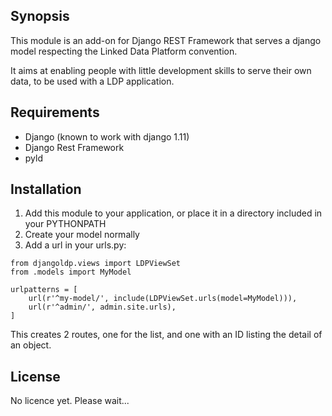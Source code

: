 ## Synopsis

This module is an add-on for Django REST Framework that serves a django model respecting the Linked Data Platform convention.

It aims at enabling people with little development skills to serve their own data, to be used with a LDP application.

## Requirements

* Django (known to work with django 1.11)
* Django Rest Framework
* pyld

## Installation

1. Add this module to your application, or place it in a directory included in your PYTHONPATH
2. Create your model normally
3. Add a url in your urls.py:

```
from djangoldp.views import LDPViewSet
from .models import MyModel

urlpatterns = [
    url(r'^my-model/', include(LDPViewSet.urls(model=MyModel))),
    url(r'^admin/', admin.site.urls),
]
```

This creates 2 routes, one for the list, and one with an ID listing the detail of an object.

## License

No licence yet. Please wait...